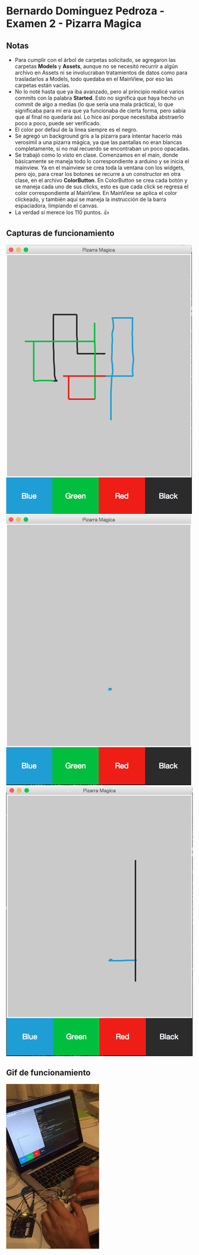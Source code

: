 Bernardo Dominguez Pedroza - Examen 2 - Pizarra Magica
======

## Notas
* Para cumplir con el árbol de carpetas solicitado, se agregaron las carpetas **Models** y **Assets**, aunque no se necesitó recurrir a algún archivo en Assets ni se involucraban tratamientos de datos como para trasladarlos a Models, todo quedaba en el MainView, por eso las carpetas están vacías.
* No lo noté hasta que ya iba avanzado, pero al principio realicé varios commits con la palabra **Started**. Esto no significa que haya hecho un commit de algo a medias (lo que sería una mala práctica), lo que significaba para mí era que ya funcionaba de cierta forma, pero sabía que al final no quedaría así. Lo hice así porque necesitaba abstraerlo poco a poco, puede ser verificado.
* El color por defaul de la línea siempre es el negro.
* Se agregó un background gris a la pizarra para intentar hacerlo más verosímil a una pizarra mágica, ya que las pantallas no eran blancas completamente, si no mal recuerdo se encontraban un poco opacadas.
* Se trabajó como lo visto en clase. Comenzamos en el main, donde básicamente se maneja todo lo correspondiente a arduino y se inicia el mainview. Ya en el mainview se crea toda la ventana con los widgets, pero ojo, para crear los botones se recurre a un constructor en otra clase, en el archivo **ColorButton**. En ColorButton se crea cada botón y se maneja cada uno de sus clicks, esto es que cada click se regresa el color correspondiente al MainView. En MainView se aplica el color clickeado, y también aquí se maneja la instrucción de la barra espaciadora, limpiando el canvas.
* La verdad sí merece los 110 puntos. :+1:

## Capturas de funcionamiento
![alt text](ReadmeAssets/Funcionamiento-1.jpg "Funcionamiento 1")
![alt text](ReadmeAssets/Funcionamiento-2.jpg "Funcionamiento 2")
![alt text](ReadmeAssets/Funcionamiento-3.jpg "Funcionamiento 3")

## Gif de funcionamiento
![alt text](ReadmeAssets/Funcionamiento.gif "Funcionamiento")